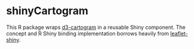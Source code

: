 shinyCartogram
==============
This R package wraps [d3-cartogram](https://github.com/shawnbot/d3-cartogram) in
a reusable Shiny component. The concept and R Shiny binding implementation borrows heavily from 
[leaflet-shiny](https://github.com/jcheng5/leaflet-shiny).

